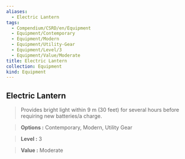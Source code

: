 ```yaml
---
aliases:
  - Electric Lantern
tags:
  - Compendium/CSRD/en/Equipment
  - Equipment/Contemporary
  - Equipment/Modern
  - Equipment/Utility-Gear
  - Equipment/Level/3
  - Equipment/Value/Moderate
title: Electric Lantern
collection: Equipment
kind: Equipment
---
```

## Electric Lantern    
    
>Provides bright light within 9 m (30 feet) for several hours before requiring new batteries/a charge.    
> **Options :** Contemporary, Modern, Utility Gear    
> **Level :** 3    
> **Value :** Moderate